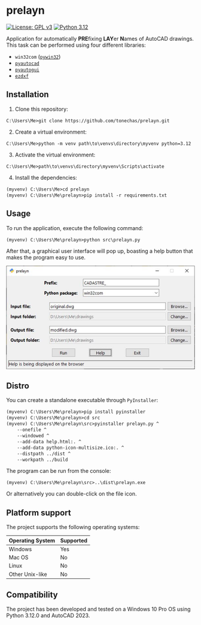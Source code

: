 # prelayn
[![License: GPL v3](https://img.shields.io/badge/License-GPLv3-blue.svg)](https://www.gnu.org/licenses/gpl-3.0)
[![Python 3.12](https://img.shields.io/badge/python-3.12-blue.svg)](https://www.python.org/downloads/release/python-3120/)

Application for automatically **PRE**fixing **LAY**er **N**ames of AutoCAD drawings. This task can be performed using four different libraries:

- `win32com` ([`pywin32`](https://github.com/mhammond/pywin32))
- [`pyautocad`](https://github.com/reclosedev/pyautocad)
- [`pyautogui`](https://github.com/asweigart/pyautogui)
- [`ezdxf`](https://github.com/mozman/ezdxf)

## Installation

1. Clone this repository:
```console
C:\Users\Me>git clone https://github.com/tonechas/prelayn.git
```

2. Create a virtual environment:
```console
C:\Users\Me>python -m venv path\to\venvs\directory\myvenv python=3.12
```

3. Activate the virtual environment:
```console
C:\Users\Me>path\to\venvs\directory\myvenv\Scripts\activate
```

4. Install the dependencies:
```console
(myvenv) C:\Users\Me>cd prelayn
(myvenv) C:\Users\Me\prelayn>pip install -r requirements.txt
```

## Usage
To run the application, execute the following command:
```console
(myvenv) C:\Users\Me\prelayn>python src\prelayn.py
```

After that, a graphical user interface will pop up, boasting a help button that makes the program easy to use.

<img src="./imgs/gui.JPG" alt="GUI" width="auto">

## Distro
You can create a standalone executable through `PyInstaller`:
```console
(myvenv) C:\Users\Me\prelayn>pip install pyinstaller
(myvenv) C:\Users\Me\prelayn>cd src
(myvenv) C:\Users\Me\prelayn\src>pyinstaller prelayn.py ^
    --onefile ^
    --windowed ^
    --add-data help.html:. ^
    --add-data python-icon-multisize.ico:. ^
    --distpath ../dist ^
    --workpath ../build
```

The program can be run from the console:
```console
(myvenv) C:\Users\Me\prelayn\src>..\dist\prelayn.exe
```

Or alternatively you can double-click on the file icon.

## Platform support

The project supports the following operating systems:

| Operating System | Supported |
|------------------|-----------|
| Windows          | Yes       |
| Mac OS           | No        |
| Linux            | No        |
| Other Unix-like  | No        |

## Compatibility
The project has been developed and tested on a Windows 10 Pro OS using Python 3.12.0 and AutoCAD 2023.